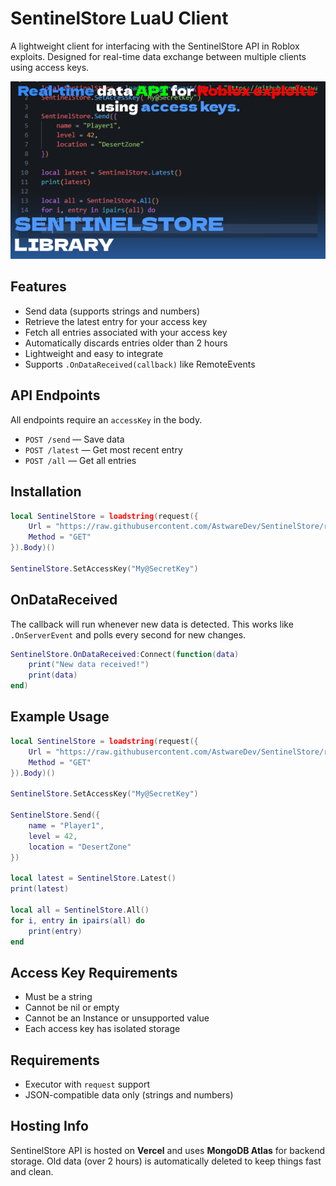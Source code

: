 # SentinelStore LuaU Client

A lightweight client for interfacing with the SentinelStore API in Roblox exploits. Designed for real-time data exchange between multiple clients using access keys.

![Preview](https://raw.githubusercontent.com/AstwareDev/SentinelStore/refs/heads/main/image%20(5).png)

## Features

- Send data (supports strings and numbers)  
- Retrieve the latest entry for your access key  
- Fetch all entries associated with your access key  
- Automatically discards entries older than 2 hours  
- Lightweight and easy to integrate  
- Supports `.OnDataReceived(callback)` like RemoteEvents

## API Endpoints

All endpoints require an `accessKey` in the body.

- `POST /send` — Save data  
- `POST /latest` — Get most recent entry  
- `POST /all` — Get all entries

## Installation

```lua
local SentinelStore = loadstring(request({
    Url = "https://raw.githubusercontent.com/AstwareDev/SentinelStore/refs/heads/main/SentinelStore.lua",
    Method = "GET"
}).Body)()

SentinelStore.SetAccessKey("My@SecretKey")
```

## OnDataReceived

The callback will run whenever new data is detected. This works like `.OnServerEvent` and polls every second for new changes.

```lua
SentinelStore.OnDataReceived:Connect(function(data)
    print("New data received!")
    print(data)
end)
```

## Example Usage

```lua
local SentinelStore = loadstring(request({
    Url = "https://raw.githubusercontent.com/AstwareDev/SentinelStore/refs/heads/main/SentinelStore.lua",
    Method = "GET"
}).Body)()

SentinelStore.SetAccessKey("My@SecretKey")

SentinelStore.Send({
    name = "Player1",
    level = 42,
    location = "DesertZone"
})

local latest = SentinelStore.Latest()
print(latest)

local all = SentinelStore.All()
for i, entry in ipairs(all) do
    print(entry)
end
```

## Access Key Requirements

* Must be a string
* Cannot be nil or empty
* Cannot be an Instance or unsupported value
* Each access key has isolated storage

## Requirements

* Executor with `request` support
* JSON-compatible data only (strings and numbers)

## Hosting Info

SentinelStore API is hosted on **Vercel** and uses **MongoDB Atlas** for backend storage.
Old data (over 2 hours) is automatically deleted to keep things fast and clean.
